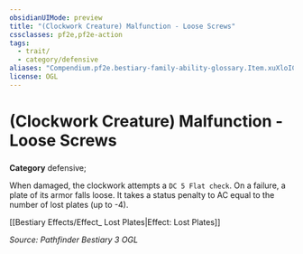 ```yaml
---
obsidianUIMode: preview
title: "(Clockwork Creature) Malfunction - Loose Screws"
cssclasses: pf2e,pf2e-action
tags:
  - trait/
  - category/defensive
aliases: "Compendium.pf2e.bestiary-family-ability-glossary.Item.xuXloICuGtfA42AN"
license: OGL
---
```

# (Clockwork Creature) Malfunction - Loose Screws

### 

**Category** defensive; 




When damaged, the clockwork attempts a `DC 5 Flat check`. On a failure, a plate of its armor falls loose. It takes a status penalty to AC equal to the number of lost plates (up to -4).

[[Bestiary Effects/Effect_ Lost Plates|Effect: Lost Plates]]

*Source: Pathfinder Bestiary 3*
*OGL*